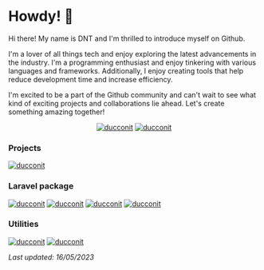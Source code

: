 # Howdy! 👋

Hi there! My name is DNT and I'm thrilled to introduce myself on Github.

I'm a lover of all things tech and enjoy exploring the latest advancements in the industry. I'm a programming enthusiast and enjoy tinkering with various languages and frameworks. Additionally, I enjoy creating tools that help reduce development time and increase efficiency.

I'm excited to be a part of the Github community and can't wait to see what kind of exciting projects and collaborations lie ahead. Let's create something amazing together!
<p align="center">
  <a href="https://github.com/ducconit"><img src="https://github-readme-stats-1c1g4bybq-ducconit.vercel.app/api?username=ducconit&show_icons=true&theme=transparent" alt="ducconit"/></a>
  <a href="https://github.com/ducconit"><img src="https://github-readme-stats-1c1g4bybq-ducconit.vercel.app/api/top-langs/?username=ducconit&langs_count=10&layout=compact" alt="ducconit"/></a>
</p>

### Projects
<a href="https://github.com/ducconit/devbox"><img src="https://github-readme-stats-1c1g4bybq-ducconit.vercel.app/api/pin/?username=ducconit&repo=devbox" alt="ducconit"/></a>

### Laravel package
<a href="https://github.com/ducconit/laravel-setting"><img src="https://github-readme-stats-1c1g4bybq-ducconit.vercel.app/api/pin/?username=ducconit&repo=laravel-setting" alt="ducconit"/></a>
<a href="https://github.com/ducconit/json"><img src="https://github-readme-stats-1c1g4bybq-ducconit.vercel.app/api/pin/?username=ducconit&repo=json" alt="ducconit"/></a>
<a href="https://github.com/ducconit/laravel-encrypter"><img src="https://github-readme-stats-1c1g4bybq-ducconit.vercel.app/api/pin/?username=ducconit&repo=laravel-encrypter" alt="ducconit"/></a>
<a href="https://github.com/ducconit/localization"><img src="https://github-readme-stats-1c1g4bybq-ducconit.vercel.app/api/pin/?username=ducconit&repo=localization" alt="ducconit"/></a>

### Utilities

<a href="https://github.com/ducconit/font-awesome-pro"><img src="https://github-readme-stats-1c1g4bybq-ducconit.vercel.app/api/pin/?username=ducconit&repo=font-awesome-pro" alt="ducconit"/></a>
<a href="https://github.com/ducconit/ethereum"><img src="https://github-readme-stats-1c1g4bybq-ducconit.vercel.app/api/pin/?username=ducconit&repo=ethereum" alt="ducconit"/></a>

*Last updated: 16/05/2023*
